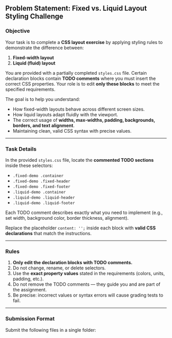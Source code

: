 ## **Problem Statement: Fixed vs. Liquid Layout Styling Challenge**

### **Objective**

Your task is to complete a **CSS layout exercise** by applying styling rules to demonstrate the difference between:

1. **Fixed-width layout**  
2. **Liquid (fluid) layout**  

You are provided with a partially completed `styles.css` file. Certain declaration blocks contain **TODO comments** where you must insert the correct CSS properties. Your role is to edit **only these blocks** to meet the specified requirements.

The goal is to help you understand:

- How fixed-width layouts behave across different screen sizes.  
- How liquid layouts adapt fluidly with the viewport.  
- The correct usage of **widths, max-widths, padding, backgrounds, borders, and text alignment**.  
- Maintaining clean, valid CSS syntax with precise values.  

---

### **Task Details**

In the provided `styles.css` file, locate the **commented TODO sections** inside these selectors:

* `.fixed-demo .container`  
* `.fixed-demo .fixed-header`  
* `.fixed-demo .fixed-footer`  
* `.liquid-demo .container`  
* `.liquid-demo .liquid-header`  
* `.liquid-demo .liquid-footer`  

Each TODO comment describes exactly what you need to implement (e.g., set width, background color, border thickness, alignment).  

Replace the placeholder `content: '';` inside each block with **valid CSS declarations** that match the instructions.

---

### **Rules**

1. **Only edit the declaration blocks with TODO comments.**  
2. Do not change, rename, or delete selectors.  
3. Use the **exact property values** stated in the requirements (colors, units, padding, etc.).  
4. Do not remove the TODO comments — they guide you and are part of the assignment.  
5. Be precise: incorrect values or syntax errors will cause grading tests to fail.  

---

### **Submission Format**

Submit the following files in a single folder:

